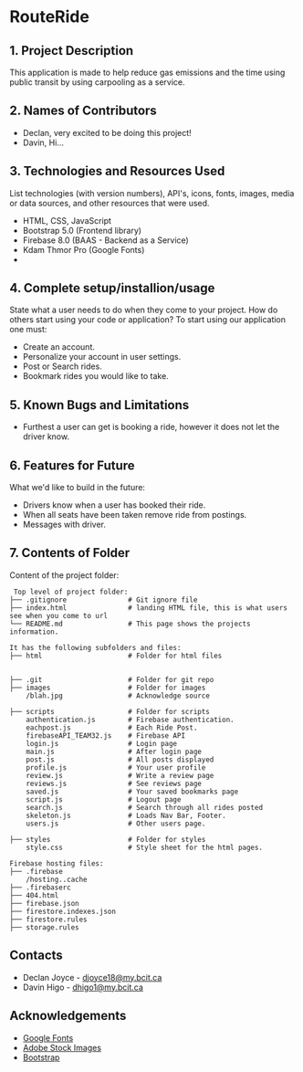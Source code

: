# RouteRide

## 1. Project Description
This application is made to help reduce gas emissions and the time using public transit by using carpooling as a service. 

## 2. Names of Contributors
* Declan, very excited to be doing this project!
* Davin, Hi...

## 3. Technologies and Resources Used
List technologies (with version numbers), API's, icons, fonts, images, media or data sources, and other resources that were used.
* HTML, CSS, JavaScript
* Bootstrap 5.0 (Frontend library)
* Firebase 8.0 (BAAS - Backend as a Service)
* Kdam Thmor Pro (Google Fonts)
* 

## 4. Complete setup/installion/usage
State what a user needs to do when they come to your project.  How do others start using your code or application?
To start using our application one must:
* Create an account.
* Personalize your account in user settings.
* Post or Search rides.
* Bookmark rides you would like to take.

## 5. Known Bugs and Limitations
* Furthest a user can get is booking a ride, however it does not let the driver know.

## 6. Features for Future
What we'd like to build in the future:
* Drivers know when a user has booked their ride.
* When all seats have been taken remove ride from postings.
* Messages with driver.
	
## 7. Contents of Folder
Content of the project folder:

```
 Top level of project folder: 
├── .gitignore               # Git ignore file
├── index.html               # landing HTML file, this is what users see when you come to url
└── README.md                # This page shows the projects information.

It has the following subfolders and files:
├── html                     # Folder for html files
    

├── .git                     # Folder for git repo
├── images                   # Folder for images
    /blah.jpg                # Acknowledge source

├── scripts                  # Folder for scripts
    authentication.js        # Firebase authentication.
    eachpost.js              # Each Ride Post.
    firebaseAPI_TEAM32.js    # Firebase API
    login.js                 # Login page 
    main.js                  # After login page
    post.js                  # All posts displayed
    profile.js               # Your user profile
    review.js                # Write a review page
    reviews.js               # See reviews page
    saved.js                 # Your saved bookmarks page
    script.js                # Logout page
    search.js                # Search through all rides posted
    skeleton.js              # Loads Nav Bar, Footer.
    users.js                 # Other users page.
                    
├── styles                   # Folder for styles
    style.css                # Style sheet for the html pages.

Firebase hosting files: 
├── .firebase
	/hosting..cache
├── .firebaserc
├── 404.html
├── firebase.json
├── firestore.indexes.json
├── firestore.rules
├── storage.rules

```


## Contacts
* Declan Joyce - djoyce18@my.bcit.ca
* Davin Higo - dhigo1@my.bcit.ca

## Acknowledgements 
* <a href="https://fonts.google.com/">Google Fonts</a>
* <a href="https://stock.adobe.com/images">Adobe Stock Images</a>
* <a href="https://getbootstrap.com/">Bootstrap</a>


